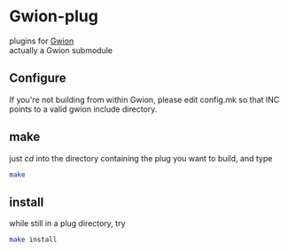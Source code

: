 # Gwion-plug
plugins for [Gwion](github.com/fennecdjay/Gwion)  
actually a Gwion submodule

## Configure
If you're not building from within Gwion, please edit config.mk
so that INC points to a valid gwion include directory.

## make
just *cd* into the directory containing the plug you want to build, and type 
```sh
make
```
## install
while still in a plug directory, try
```sh
make install
```
